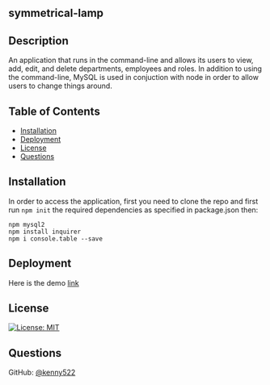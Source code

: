 ## symmetrical-lamp

## Description
 An application that runs in the command-line and allows its users to view, add, edit, and delete departments, employees and roles. In addition to using the command-line, MySQL is used in conjuction with node in order to allow users to change things around.
 
 ## Table of Contents

  * [Installation](#installation)
  * [Deployment](#deployment)
  * [License](#license)
  * [Questions](#questions)
  
## Installation
  In order to access the application, first you need to clone the repo and first run `npm init` the required dependencies as specified in package.json then:

  `npm mysql2`   
  `npm install inquirer`   
  `npm i console.table --save`
  
  ## Deployment
  Here is the demo [link](https://drive.google.com/file/d/1fWsShvuiKPaqdQDuaXi3k13jPsVUUgZ7/view?usp=sharing)
  
  
  ## License
[![License: MIT](https://img.shields.io/badge/License-MIT-green.svg)](https://opensource.org/licenses/MIT)

## Questions
GitHub: [@kenny522](https://github.com/kenny522)

